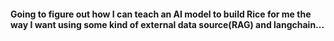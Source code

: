 #### Going to figure out how I can teach an AI model to build Rice for me the way I want using some kind of external data source(RAG) and langchain...
